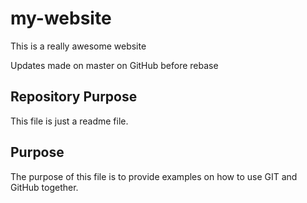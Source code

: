 # my-website

This is a really awesome website

Updates made on master on GitHub before rebase

## Repository Purpose

This file is just a readme file.

## Purpose

The purpose of this file is to provide examples
on how to use GIT and GitHub together.
